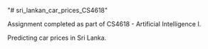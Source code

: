 "# sri_lankan_car_prices_CS4618" 

Assignment completed as part of CS4618 - Artificial Intelligence I.

Predicting car prices in Sri Lanka.
